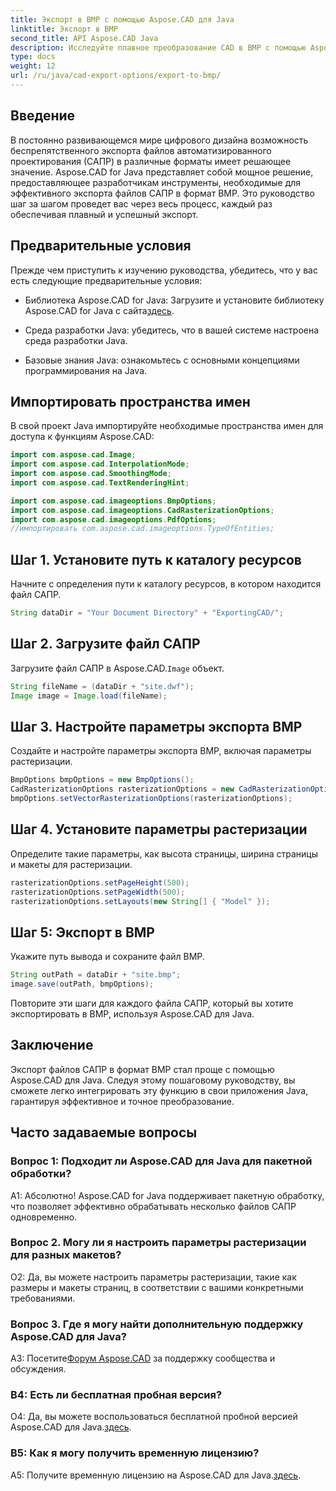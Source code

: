 ```yaml
---
title: Экспорт в BMP с помощью Aspose.CAD для Java
linktitle: Экспорт в BMP
second_title: API Aspose.CAD Java
description: Исследуйте плавное преобразование CAD в BMP с помощью Aspose.CAD для Java. Следуйте нашему пошаговому руководству для эффективного и точного экспорта.
type: docs
weight: 12
url: /ru/java/cad-export-options/export-to-bmp/
---
```

## Введение

В постоянно развивающемся мире цифрового дизайна возможность беспрепятственного экспорта файлов автоматизированного проектирования (САПР) в различные форматы имеет решающее значение. Aspose.CAD for Java представляет собой мощное решение, предоставляющее разработчикам инструменты, необходимые для эффективного экспорта файлов САПР в формат BMP. Это руководство шаг за шагом проведет вас через весь процесс, каждый раз обеспечивая плавный и успешный экспорт.

## Предварительные условия

Прежде чем приступить к изучению руководства, убедитесь, что у вас есть следующие предварительные условия:

- Библиотека Aspose.CAD for Java: Загрузите и установите библиотеку Aspose.CAD for Java с сайта[здесь](https://releases.aspose.com/cad/java/).

- Среда разработки Java: убедитесь, что в вашей системе настроена среда разработки Java.

- Базовые знания Java: ознакомьтесь с основными концепциями программирования на Java.

## Импортировать пространства имен

В свой проект Java импортируйте необходимые пространства имен для доступа к функциям Aspose.CAD:

```java
import com.aspose.cad.Image;
import com.aspose.cad.InterpolationMode;
import com.aspose.cad.SmoothingMode;
import com.aspose.cad.TextRenderingHint;

import com.aspose.cad.imageoptions.BmpOptions;
import com.aspose.cad.imageoptions.CadRasterizationOptions;
import com.aspose.cad.imageoptions.PdfOptions;
//импортировать com.aspose.cad.imageoptions.TypeOfEntities;
```

## Шаг 1. Установите путь к каталогу ресурсов

Начните с определения пути к каталогу ресурсов, в котором находится файл САПР.

```java
String dataDir = "Your Document Directory" + "ExportingCAD/";
```

## Шаг 2. Загрузите файл САПР

 Загрузите файл САПР в Aspose.CAD.`Image` объект.

```java
String fileName = (dataDir + "site.dwf");
Image image = Image.load(fileName);
```

## Шаг 3. Настройте параметры экспорта BMP

Создайте и настройте параметры экспорта BMP, включая параметры растеризации.

```java
BmpOptions bmpOptions = new BmpOptions();
CadRasterizationOptions rasterizationOptions = new CadRasterizationOptions();
bmpOptions.setVectorRasterizationOptions(rasterizationOptions);
```

## Шаг 4. Установите параметры растеризации

Определите такие параметры, как высота страницы, ширина страницы и макеты для растеризации.

```java
rasterizationOptions.setPageHeight(500);
rasterizationOptions.setPageWidth(500);
rasterizationOptions.setLayouts(new String[] { "Model" });
```

## Шаг 5: Экспорт в BMP

Укажите путь вывода и сохраните файл BMP.

```java
String outPath = dataDir + "site.bmp";
image.save(outPath, bmpOptions);
```

Повторите эти шаги для каждого файла САПР, который вы хотите экспортировать в BMP, используя Aspose.CAD для Java.

## Заключение

Экспорт файлов САПР в формат BMP стал проще с помощью Aspose.CAD для Java. Следуя этому пошаговому руководству, вы сможете легко интегрировать эту функцию в свои приложения Java, гарантируя эффективное и точное преобразование.

## Часто задаваемые вопросы

### Вопрос 1: Подходит ли Aspose.CAD для Java для пакетной обработки?

А1: Абсолютно! Aspose.CAD for Java поддерживает пакетную обработку, что позволяет эффективно обрабатывать несколько файлов САПР одновременно.

### Вопрос 2. Могу ли я настроить параметры растеризации для разных макетов?

О2: Да, вы можете настроить параметры растеризации, такие как размеры и макеты страниц, в соответствии с вашими конкретными требованиями.

### Вопрос 3. Где я могу найти дополнительную поддержку Aspose.CAD для Java?

 A3: Посетите[Форум Aspose.CAD](https://forum.aspose.com/c/cad/19) за поддержку сообщества и обсуждения.

### В4: Есть ли бесплатная пробная версия?

 О4: Да, вы можете воспользоваться бесплатной пробной версией Aspose.CAD для Java.[здесь](https://releases.aspose.com/).

### В5: Как я могу получить временную лицензию?

 A5: Получите временную лицензию на Aspose.CAD для Java.[здесь](https://purchase.aspose.com/temporary-license/).